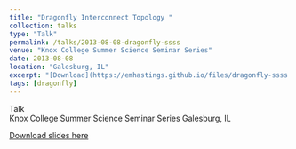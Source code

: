 ```yaml
---
title: "Dragonfly Interconnect Topology "
collection: talks
type: "Talk"
permalink: /talks/2013-08-08-dragonfly-ssss
venue: "Knox College Summer Science Seminar Series"
date: 2013-08-08
location: "Galesburg, IL"
excerpt: "[Download](https://emhastings.github.io/files/dragonfly-ssss.pptx)"
tags: [dragonfly]
---
```


Talk  
Knox College Summer Science Seminar Series
Galesburg, IL

[Download slides here](https://emhastings.github.io/files/dragonfly-ssss.pptx)
